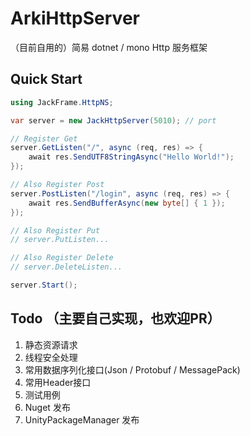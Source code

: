 # ArkiHttpServer
（目前自用的）简易 dotnet / mono Http 服务框架

## Quick Start
``` C#
using JackFrame.HttpNS;

var server = new JackHttpServer(5010); // port

// Register Get
server.GetListen("/", async (req, res) => {
    await res.SendUTF8StringAsync("Hello World!");
});

// Also Register Post
server.PostListen("/login", async (req, res) => {
    await res.SendBufferAsync(new byte[] { 1 });
});

// Also Register Put
// server.PutListen...

// Also Register Delete
// server.DeleteListen...

server.Start();
```

## Todo （主要自己实现，也欢迎PR）
1. 静态资源请求
2. 线程安全处理
3. 常用数据序列化接口(Json / Protobuf / MessagePack)
4. 常用Header接口
5. 测试用例
6. Nuget 发布
6. UnityPackageManager 发布
